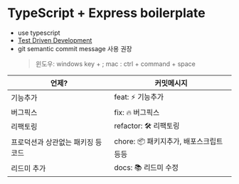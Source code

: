# TypeScript + Express boilerplate

- use typescript
- [Test Driven Development](https://github.com/dwyl/learn-tdd)
- git semantic commit message 사용 권장
  > 윈도우: windows key + ;
  > mac : ctrl + command + space

| 언제?                              | 커밋메시지                              |
| ---------------------------------- | --------------------------------------- |
| 기능추가                           | feat: ⚡️ 기능추가                      |
| 버그픽스                           | fix: 🔥 버그픽스                        |
| 리팩토링                           | refactor: 🛠 리팩토링                    |
| 프로덕션과 상관없는 패키징 등 코드 | chore: 📦 패키지추가, 배포스크립트 등등 |
| 리드미 추가                        | docs: 📚 리드미 수정                    |
